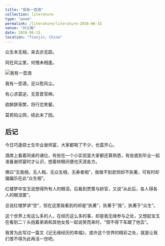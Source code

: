 ```yaml
---
title: "我有一壶酒"
collection: literature
type: "poem"
permalink: /literature/literature-2016-06-15
venue: "孙沁璇"
date: 2016-06-15
location: "Tianjin, China"
---
```


众生本无相，来去亦无踪。

同在风尘里，何憾未相逢。

![我有一壶酒](https://sunqinxuan.github.io/images/literature-2016-06-15-img1.jpg)


我有一壶酒，足以慰风尘。

有心求莫逆，无意晋官绅。

欲醉辞笼樊，将行恋笑颦。

莫若陷尘网，结此未了因。

## 后记

今日巧逢硕士生毕业谢师宴，大家都喝了不少，也蛮开心。

酒席上看着同桌的诸位，有些在一个小实验室大家都还算熟悉，有些直到毕业一起准备谢师宴时才认识，想着转眼间便也天涯各方。

佛曰“无我相，无人相，无众生相，无寿者相”，我做不到悲悯却不执著，可有时却偏偏乐在此“众生相”。

红楼梦中宝玉说想得所有人的眼泪，后看到贾蔷与龄官，又说“从此后，各人得各人的眼泪罢”。

总说红楼梦讲“空”，但在这里我看到的却是“执著”，执著于“我”，执著于“众生”。

这个世界上有这么多的人，在经历这么多的事，却是我无缘参与之处，又想起宝玉在看到二丫头抱着弟弟和其他女孩一起说笑而来时，“恨不得下车跟了他去”。

我曾为此写过一篇文《记无缘经历的幸福》，或许这个世界的精彩之处，就是让我们恨不得为此再活一世吧。

